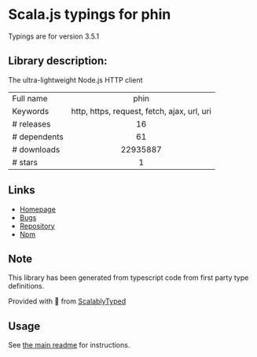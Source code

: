 
# Scala.js typings for phin

Typings are for version 3.5.1

## Library description:
The ultra-lightweight Node.js HTTP client

|                    |                 |
| ------------------ | :-------------: |
| Full name          | phin |
| Keywords           | http, https, request, fetch, ajax, url, uri |
| # releases         | 16 |
| # dependents       | 61 |
| # downloads        | 22935887 |
| # stars            | 1 |

## Links
- [Homepage](https://github.com/ethanent/phin)
- [Bugs](https://github.com/ethanent/phin/issues)
- [Repository](https://github.com/ethanent/phin)
- [Npm](https://www.npmjs.com/package/phin)
    


## Note
This library has been generated from typescript code from first party type definitions.

Provided with :purple_heart: from [ScalablyTyped](https://github.com/oyvindberg/ScalablyTyped)

## Usage
See [the main readme](../../readme.md) for instructions.


